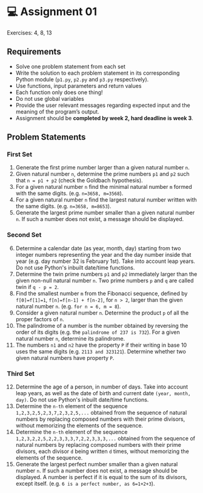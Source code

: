 # :computer: Assignment 01

Exercises: 4, 8, 13

## Requirements
- Solve one problem statement from each set
- Write the solution to each problem statement in its corresponding Python module (`p1.py`, `p2.py` and `p3.py` respectively).
- Use functions, input parameters and return values
- Each function only does one thing!
- Do not use global variables
- Provide the user relevant messages regarding expected input and the meaning of the program’s output.
- Assignment should be **completed by week 2, hard deadline is week 3**.

## Problem Statements
### First Set
1. Generate the first prime number larger than a given natural number `n`.
2. Given natural number `n`, determine the prime numbers `p1` and `p2` such that `n = p1 + p2` (check the Goldbach hypothesis).
3. For a given natural number `n` find the minimal natural number `m` formed with the same digits. (e.g. `n=3658, m=3568`).
4. For a given natural number `n` find the largest natural number written with the same digits. (e.g. `n=3658, m=8653`).
5. Generate the largest prime number smaller than a given natural number `n`. If such a number does not exist, a message should be displayed.

### Second Set
6. Determine a calendar date (as year, month, day) starting from two integer numbers representing the year and the day number inside that year (e.g. day number 32 is February 1st). Take into account leap years. Do not use Python's inbuilt date/time functions.
7. Determine the twin prime numbers `p1` and `p2` immediately larger than the given non-null natural number `n`. Two prime numbers `p` and `q` are called twin if `q - p = 2`.
8. Find the smallest number `m` from the Fibonacci sequence, defined by `f[0]=f[1]=1`, `f[n]=f[n-1] + f[n-2]`, for `n > 2`, larger than the given natural number `n`. (e.g. `for n = 6, m = 8`).
9. Consider a given natural number `n`. Determine the product `p` of all the proper factors of `n`.
10. The palindrome of a number is the number obtained by reversing the order of its digits (e.g. the `palindrome of 237 is 732`). For a given natural number `n`, determine its palindrome.
11. The numbers `n1` and `n2` have the property `P` if their writing in base 10 uses the same digits (e.g. `2113 and 323121`). Determine whether two given natural numbers have property `P`.

### Third Set
12. Determine the age of a person, in number of days. Take into account leap years, as well as the date of birth and current date `(year, month, day)`. Do not use Python's inbuilt date/time functions.
13. Determine the `n-th`  element of the sequence `1,2,3,2,5,2,3,7,2,3,2,5,...` obtained from the sequence of natural numbers by replacing composed numbers with their prime divisors, without memorizing the elements of the sequence.
14. Determine the `n-th` element of the sequence `1,2,3,2,2,5,2,2,3,3,3,7,2,2,3,3,3,...` obtained from the sequence of natural numbers by replacing composed numbers with their prime divisors, each divisor `d` being written `d` times, without memorizing the elements of the sequence.
15. Generate the largest perfect number smaller than a given natural number `n`. If such a number does not exist, a message should be displayed. A number is perfect if it is equal to the sum of its divisors, except itself. (e.g.  `6 is a perfect number, as 6=1+2+3`).
